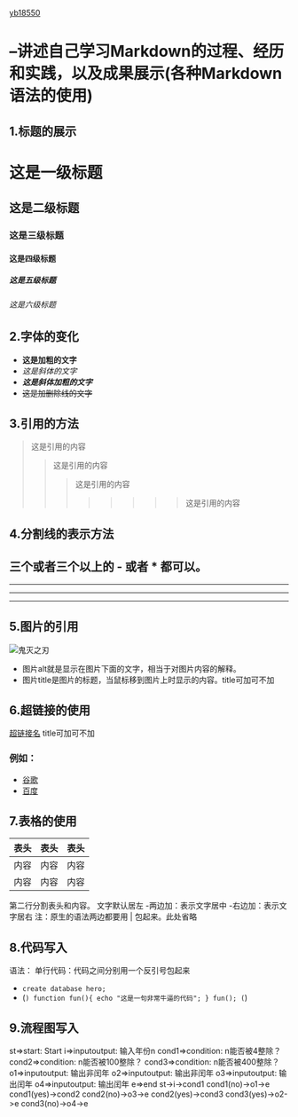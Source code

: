 [yb18550](https://github.com/bo-17775170236)
# –讲述自己学习Markdown的过程、经历和实践，以及成果展示(各种Markdown语法的使用)
## 1.标题的展示
# 这是一级标题
## 这是二级标题
### 这是三级标题
#### 这是四级标题
##### 这是五级标题
###### 这是六级标题
## 2.字体的变化
 - **这是加粗的文字**  
 - *这是斜体的文字*  
 - ***这是斜体加粗的文字***  
 - ~~这是加删除线的文字~~  
## 3.引用的方法
>这是引用的内容
>>这是引用的内容
>>>这是引用的内容
>>>>>>>>这是引用的内容
## 4.分割线的表示方法
三个或者三个以上的 - 或者 * 都可以。
---
----
***
*****
## 5.图片的引用
![鬼灭之刃](http://a3.qpic.cn/psb?/V13fJoaH2EnU0x/WPGfjSGLb6e9FRUfy*zg1i.Khcylm5lX1hBRUjDgcro!/b/dLYAAAAAAAAA&ek=1&kp=1&pt=0&bo=6AMaAgAAAAARF9M!&tl=3&vuin=1413642083&tm=1574496000&sce=60-1-1&rf=viewer_4''鬼灭之刃'')

- 图片alt就是显示在图片下面的文字，相当于对图片内容的解释。
- 图片title是图片的标题，当鼠标移到图片上时显示的内容。title可加可不加
## 6.超链接的使用
[超链接名](超链接地址 "超链接title")
title可加可不加
### 例如：
- [谷歌](http://google.com)
- [百度](http://baidu.com)
## 7.表格的使用
表头|表头|表头
---|:--:|---:
内容|内容|内容
内容|内容|内容

第二行分割表头和内容。
文字默认居左
-两边加：表示文字居中
-右边加：表示文字居右
注：原生的语法两边都要用 | 包起来。此处省略
## 8.代码写入
语法：
单行代码：代码之间分别用一个反引号包起来
- `create database hero;`
- (```)
    function fun(){
         echo "这是一句非常牛逼的代码";
    }
    fun();
(```)
## 9.流程图写入
st=>start: Start
i=>inputoutput: 输入年份n
cond1=>condition: n能否被4整除？
cond2=>condition: n能否被100整除？
cond3=>condition: n能否被400整除？
o1=>inputoutput: 输出非闰年
o2=>inputoutput: 输出非闰年
o3=>inputoutput: 输出闰年
o4=>inputoutput: 输出闰年
e=>end
st->i->cond1
cond1(no)->o1->e
cond1(yes)->cond2
cond2(no)->o3->e
cond2(yes)->cond3
cond3(yes)->o2->e
cond3(no)->o4->e
